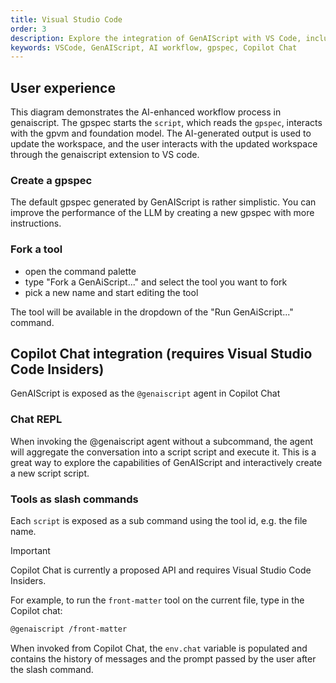 ```yaml
---
title: Visual Studio Code
order: 3
description: Explore the integration of GenAIScript with VS Code, including AI workflow, gpspec creation, and Copilot Chat commands.
keywords: VSCode, GenAIScript, AI workflow, gpspec, Copilot Chat
---
```


## User experience

This diagram demonstrates the AI-enhanced workflow process in genaiscript. The gpspec starts the `script`, which reads the `gpspec`, interacts with the gpvm and foundation model.
The AI-generated output is used to update the workspace, and the user interacts with the updated workspace through the genaiscript extension to VS code.

### Create a gpspec

The default gpspec generated by GenAIScript is rather simplistic. You can improve the performance of the LLM
by creating a new gpspec with more instructions.

### Fork a tool

-   open the command palette
-   type "Fork a GenAiScript..." and select the tool you want to fork
-   pick a new name and start editing the tool

The tool will be available in the dropdown of the "Run GenAiScript..." command.

## Copilot Chat integration (requires Visual Studio Code Insiders)

GenAIScript is exposed as the `@genaiscript` agent in Copilot Chat

### Chat REPL

When invoking the @genaiscript agent without a subcommand, the agent will aggregate the conversation
into a script script and execute it. This is a great way to explore the capabilities of GenAIScript
and interactively create a new script script.

### Tools as slash commands

Each `script` is exposed as a sub command
using the tool id, e.g. the file name.

> [!IMPORTANT]
> Copilot Chat is currently a proposed API and requires Visual Studio Code Insiders.

For example, to run the `front-matter` tool on the current file, type in the Copilot chat:

```bash
@genaiscript /front-matter
```

When invoked from Copilot Chat, the `env.chat` variable is populated and contains the history of messages
and the prompt passed by the user after the slash command.
